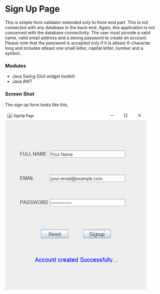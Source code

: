 # Sign Up Page
This is simple form validator extended only to front-end part. This is not connected with any database in the back-end. Again, this 
application is not concerned with the database connectivity. The user must provide a valid name, valid email address and a strong 
password to create an account. Please note that the password is accepted only if it is atleast 6-character long and includes atleast one 
small letter, capital letter, number and a symbol.

### Modules 
+ Java Swing (GUI widget toolkit)
+ Java AWT

### Screen Shot
The sign up form looks like this, 

![screen shot](https://github.com/shashiirk/begin-with-java/blob/master/SignUpPage/signuppageshot.png)
